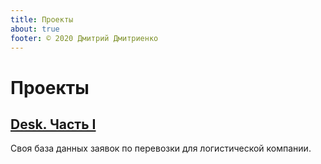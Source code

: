 ```yaml
---
title: Проекты
about: true
footer: © 2020 Дмитрий Дмитриенко
---
```


# Проекты

## [Desk. Часть I](./desk1.md)

Своя база данных заявок по перевозки для логистической компании.